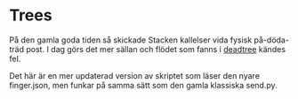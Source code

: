 # Trees

På den gamla goda tiden så skickade Stacken kallelser vida fysisk
på-döda-träd post. I dag görs det mer sällan och flödet som fanns
i [deadtree](https://github.com/stacken/deadtree) kändes fel.

Det här är en mer updaterad version av skriptet som läser den
nyare finger.json, men funkar på samma sätt som den gamla
klassiska send.py.
